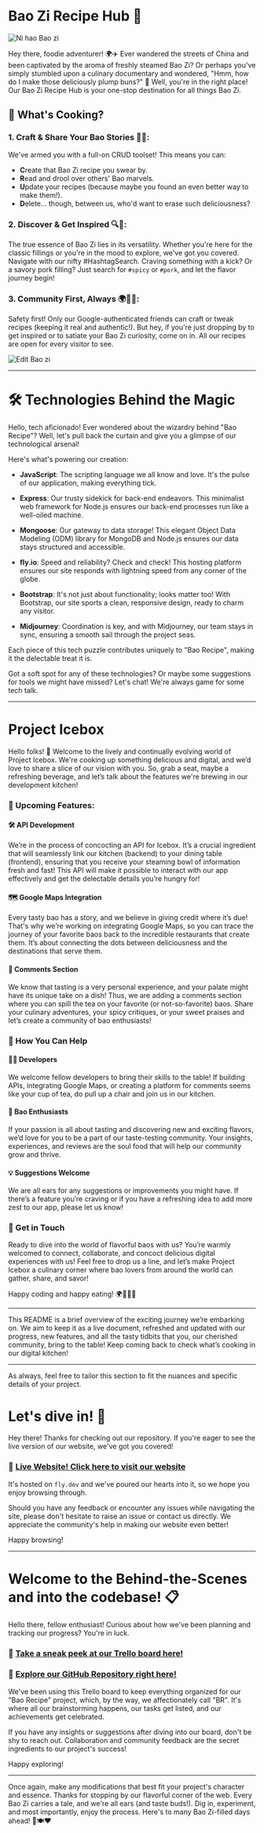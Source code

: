 # Bao Zi Recipe Hub 🥟
![Ni hao Bao zi](https://cdn.discordapp.com/attachments/791636167304151071/1156287051193401374/image.png?ex=65146bbb&is=65131a3b&hm=e67a7416911a00910525bc1cafd1abcd6714317c4ca4d4480f411bad744815db&)

Hey there, foodie adventurer! 🌍✈️ Ever wandered the streets of China and been captivated by the aroma of freshly steamed Bao Zi? Or perhaps you've simply stumbled upon a culinary documentary and wondered, "Hmm, how do I make those deliciously plump buns?" 🤔 Well, you're in the right place! Our Bao Zi Recipe Hub is your one-stop destination for all things Bao Zi.

## 🌸 What's Cooking?

### 1. **Craft & Share Your Bao Stories 📝🥢**: 
We've armed you with a full-on CRUD toolset! This means you can:
   - **C**reate that Bao Zi recipe you swear by.
   - **R**ead and drool over others' Bao marvels.
   - **U**pdate your recipes (because maybe you found an even better way to make them!).
   - **D**elete... though, between us, who'd want to erase such deliciousness?

### 2. **Discover & Get Inspired 🔍📖**: 
The true essence of Bao Zi lies in its versatility. Whether you're here for the classic fillings or you're in the mood to explore, we've got you covered. Navigate with our nifty #HashtagSearch. Craving something with a kick? Or a savory pork filling? Just search for `#spicy` or `#pork`, and let the flavor journey begin!

### 3. **Community First, Always 🌍💁‍♂️**: 
Safety first! Only our Google-authenticated friends can craft or tweak recipes (keeping it real and authentic!). But hey, if you're just dropping by to get inspired or to satiate your Bao Zi curiosity, come on in. All our recipes are open for every visitor to see.

![Edit Bao zi](https://cdn.discordapp.com/attachments/791636167304151071/1156287590195011634/image.png?ex=65146c3c&is=65131abc&hm=bad5da297abd2a7eefdbc19214c2edd650a5030c2001ee9859aec7e1e1e1c429&)

---

# 🛠 Technologies Behind the Magic

Hello, tech aficionado! Ever wondered about the wizardry behind "Bao Recipe"? Well, let's pull back the curtain and give you a glimpse of our technological arsenal!

Here's what's powering our creation:

- **JavaScript**: The scripting language we all know and love. It's the pulse of our application, making everything tick.

- **Express**: Our trusty sidekick for back-end endeavors. This minimalist web framework for Node.js ensures our back-end processes run like a well-oiled machine.

- **Mongoose**: Our gateway to data storage! This elegant Object Data Modeling (ODM) library for MongoDB and Node.js ensures our data stays structured and accessible.

- **fly.io**: Speed and reliability? Check and check! This hosting platform ensures our site responds with lightning speed from any corner of the globe.

- **Bootstrap**: It's not just about functionality; looks matter too! With Bootstrap, our site sports a clean, responsive design, ready to charm any visitor.

- **Midjourney**: Coordination is key, and with Midjourney, our team stays in sync, ensuring a smooth sail through the project seas.

Each piece of this tech puzzle contributes uniquely to "Bao Recipe", making it the delectable treat it is.

Got a soft spot for any of these technologies? Or maybe some suggestions for tools we might have missed? Let's chat! We're always game for some tech talk.

---

# Project Icebox

Hello folks! 🌟 Welcome to the lively and continually evolving world of Project Icebox. We're cooking up something delicious and digital, and we’d love to share a slice of our vision with you. So, grab a seat, maybe a refreshing beverage, and let’s talk about the features we're brewing in our development kitchen!

### 🍜 Upcoming Features:

#### 🛠 **API Development**
We’re in the process of concocting an API for Icebox. It’s a crucial ingredient that will seamlessly link our kitchen (backend) to your dining table (frontend), ensuring that you receive your steaming bowl of information fresh and fast! This API will make it possible to interact with our app effectively and get the delectable details you’re hungry for!

#### 🗺 **Google Maps Integration**
Every tasty bao has a story, and we believe in giving credit where it’s due! That's why we’re working on integrating Google Maps, so you can trace the journey of your favorite baos back to the incredible restaurants that create them. It’s about connecting the dots between deliciousness and the destinations that serve them.

#### 💬 **Comments Section**
We know that tasting is a very personal experience, and your palate might have its unique take on a dish! Thus, we are adding a comments section where you can spill the tea on your favorite (or not-so-favorite) baos. Share your culinary adventures, your spicy critiques, or your sweet praises and let’s create a community of bao enthusiasts!

### 🥢 How You Can Help

#### 👩‍💻 **Developers**
We welcome fellow developers to bring their skills to the table! If building APIs, integrating Google Maps, or creating a platform for comments seems like your cup of tea, do pull up a chair and join us in our kitchen.

#### 🍵 **Bao Enthusiasts**
If your passion is all about tasting and discovering new and exciting flavors, we’d love for you to be a part of our taste-testing community. Your insights, experiences, and reviews are the soul food that will help our community grow and thrive.

#### 💡 **Suggestions Welcome**
We are all ears for any suggestions or improvements you might have. If there’s a feature you’re craving or if you have a refreshing idea to add more zest to our app, please let us know!

### 💌 Get in Touch
Ready to dive into the world of flavorful baos with us? You’re warmly welcomed to connect, collaborate, and concoct delicious digital experiences with us! Feel free to drop us a line, and let’s make Project Icebox a culinary corner where bao lovers from around the world can gather, share, and savor!

Happy coding and happy eating! 🌍🥟👩‍🍳

---

This README is a brief overview of the exciting journey we’re embarking on. We aim to keep it as a live document, refreshed and updated with our progress, new features, and all the tasty tidbits that you, our cherished community, bring to the table! Keep coming back to check what’s cooking in our digital kitchen!

---

As always, feel free to tailor this section to fit the nuances and specific details of your project.
# Let's dive in! 🎉

Hey there! Thanks for checking out our repository. If you're eager to see the live version of our website, we've got you covered!

### 🌟 [**Live Website! Click here to visit our website**](https://baorecipe.fly.dev)

It's hosted on `fly.dev` and we've poured our hearts into it, so we hope you enjoy browsing through.

Should you have any feedback or encounter any issues while navigating the site, please don't hesitate to raise an issue or contact us directly. We appreciate the community's help in making our website even better!

Happy browsing!

---

# Welcome to the Behind-the-Scenes and into the codebase! 📋

Hello there, fellow enthusiast! Curious about how we've been planning and tracking our progress? You're in luck.

### 🌟 [**Take a sneak peek at our Trello board here!**](https://trello.com/b/s5tb9qB6/bao-recipe-which-we-refer-as-br)
### 🚀 [**Explore our GitHub Repository right here!**](https://github.com/MrXmit/bao-recipe)


We've been using this Trello board to keep everything organized for our "Bao Recipe" project, which, by the way, we affectionately call "BR". It's where all our brainstorming happens, our tasks get listed, and our achievements get celebrated.

If you have any insights or suggestions after diving into our board, don't be shy to reach out. Collaboration and community feedback are the secret ingredients to our project's success!

Happy exploring!

---

Once again, make any modifications that best fit your project's character and essence.
Thanks for stopping by our flavorful corner of the web. Every Bao Zi carries a tale, and we're all ears (and taste buds!). Dig in, experiment, and most importantly, enjoy the process. Here's to many Bao Zi-filled days ahead! 🥟🍽️❤️
